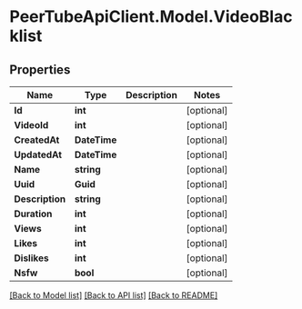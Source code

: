 # PeerTubeApiClient.Model.VideoBlacklist

## Properties

Name | Type | Description | Notes
------------ | ------------- | ------------- | -------------
**Id** | **int** |  | [optional] 
**VideoId** | **int** |  | [optional] 
**CreatedAt** | **DateTime** |  | [optional] 
**UpdatedAt** | **DateTime** |  | [optional] 
**Name** | **string** |  | [optional] 
**Uuid** | **Guid** |  | [optional] 
**Description** | **string** |  | [optional] 
**Duration** | **int** |  | [optional] 
**Views** | **int** |  | [optional] 
**Likes** | **int** |  | [optional] 
**Dislikes** | **int** |  | [optional] 
**Nsfw** | **bool** |  | [optional] 

[[Back to Model list]](../README.md#documentation-for-models) [[Back to API list]](../README.md#documentation-for-api-endpoints) [[Back to README]](../README.md)


